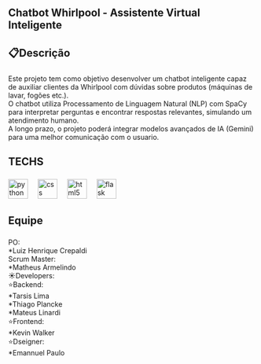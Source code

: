 <h2 align="left">Chatbot Whirlpool - Assistente Virtual Inteligente</h2>

###

<h2 align="left">📋Descrição</h2>

###

<p align="left">Este projeto tem como objetivo desenvolver um chatbot inteligente capaz de auxiliar clientes da Whirlpool com dúvidas sobre produtos (máquinas de lavar, fogões etc.).<br>O chatbot utiliza Processamento de Linguagem Natural (NLP) com SpaCy para interpretar perguntas e encontrar respostas relevantes, simulando um atendimento humano.<br>A longo prazo, o projeto poderá integrar modelos avançados de IA (Gemini) para uma melhor comunicação com o usuario.</p>

###

<h2 align="left">TECHS</h2>

###

<div align="left">
  <img src="https://skillicons.dev/icons?i=py" height="40" alt="python logo"  />
  <img width="12" />
  <img src="https://cdn.jsdelivr.net/gh/devicons/devicon/icons/css3/css3-original.svg" height="40" alt="css logo"  />
  <img width="12" />
  <img src="https://cdn.jsdelivr.net/gh/devicons/devicon/icons/html5/html5-original.svg" height="40" alt="html5 logo"  />
  <img width="12" />
  <img src="https://skillicons.dev/icons?i=flask" height="40" alt="flask logo"  />
</div>

###

<h2 align="left">Equipe</h2>

###

<p align="left">PO: <br>*Luiz Henrique Crepaldi<br>Scrum Master: <br>*Matheus Armelindo<br>☀️​Developers: <br>​⭐​Backend: <br>*Tarsis Lima <br>*Thiago Plancke <br>*Mateus Linardi<br>⭐Frontend:<br>*Kevin Walker<br>⭐Dseigner: <br>*Emannuel Paulo</p>

###
